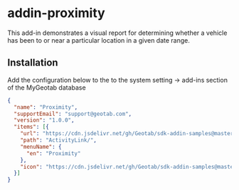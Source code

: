 # addin-proximity

This add-in demonstrates a visual report for determining whether a vehicle has been to or near a particular location in a given date range.

## Installation
Add the configuration below to the to the system setting -> add-ins section of the MyGeotab database

```json
{
  "name": "Proximity",
  "supportEmail": "support@geotab.com",
  "version": "1.0.0",
  "items": [{
    "url": "https://cdn.jsdelivr.net/gh/Geotab/sdk-addin-samples@master/addin-proximity/dist/proximity.html",
    "path": "ActivityLink/",
    "menuName": {
      "en": "Proximity"
    },
    "icon": "https://cdn.jsdelivr.net/gh/Geotab/sdk-addin-samples@master/addin-proximity/dist/images/icon.svg"
  }]
}
```